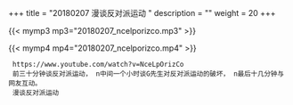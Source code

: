 +++
title = "20180207  漫谈反对派运动 "
description = ""
weight = 20
+++

{{< mymp3 mp3="20180207_ncelporizco.mp3" >}}

{{< mymp4 mp4="20180207_ncelporizco.mp4" >}}

     https://www.youtube.com/watch?v=NceLpOrizCo 
     前三十分钟谈反对派运动， n中间一个小时谈G先生对反对派运动的破坏， n最后十几分钟与网友互动。 
     漫谈反对派运动 
